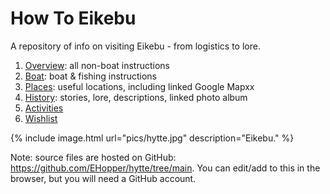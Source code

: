 # How To Eikebu

A repository of info on visiting Eikebu - from logistics to lore.

1. [Overview](overview.md): all non-boat instructions
2. [Boat](boat.md): boat & fishing instructions
3. [Places](places.md): useful locations, including linked Google Mapxx
4. [History](history.md): stories, lore, descriptions, linked photo album
5. [Activities](activities.md)
6. [Wishlist](wishlist.md)

{% include image.html url="pics/hytte.jpg" description="Eikebu." %}

Note: source files are hosted on GitHub: <https://github.com/EHopper/hytte/tree/main>. You can edit/add to this in the browser, but you will need a GitHub account.
